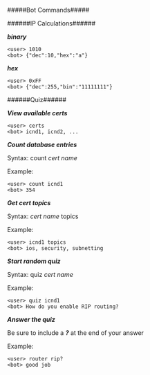 #####Bot Commands#####

######IP Calculations######

***binary***

    <user> 1010
    <bot> {"dec":10,"hex":"a"}

***hex***

    <user> 0xFF
    <bot> {"dec":255,"bin":"11111111"}
   

######Quiz######

***View available certs***

    <user> certs
    <bot> icnd1, icnd2, ...
   

***Count database entries***

Syntax: count *cert name*

Example:

    <user> count icnd1
    <bot> 354
   
***Get cert topics***

Syntax: *cert name* topics

Example:

    <user> icnd1 topics
    <bot> ios, security, subnetting

***Start random quiz***

Syntax: quiz *cert name*

Example:

    <user> quiz icnd1
    <bot> How do you enable RIP routing?

***Answer the quiz***

Be sure to include a ***?*** at the end of your answer

Example:

    <user> router rip?
    <bot> good job



